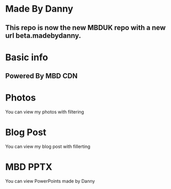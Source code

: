 # Made By Danny
This repo is now the new MBDUK repo with a new url beta.madebydanny.
--
# Basic info
Powered By MBD CDN
--
# Photos
You can view my photos with filtering
# Blog Post
You can view my blog post with fillerting
# MBD PPTX
You can view PowerPoints made by Danny